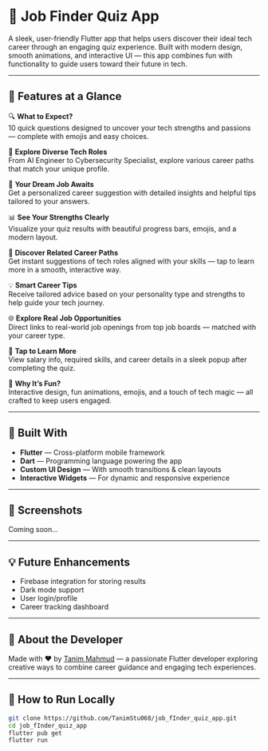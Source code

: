 # 🎯 Job Finder Quiz App

A sleek, user-friendly Flutter app that helps users discover their ideal tech career through an engaging quiz experience. Built with modern design, smooth animations, and interactive UI — this app combines fun with functionality to guide users toward their future in tech.

---

## 🚀 Features at a Glance

🔍 **What to Expect?**  
10 quick questions designed to uncover your tech strengths and passions — complete with emojis and easy choices.

🧭 **Explore Diverse Tech Roles**  
From AI Engineer to Cybersecurity Specialist, explore various career paths that match your unique profile.

🌟 **Your Dream Job Awaits**  
Get a personalized career suggestion with detailed insights and helpful tips tailored to your answers.

📊 **See Your Strengths Clearly**  
Visualize your quiz results with beautiful progress bars, emojis, and a modern layout.

🎯 **Discover Related Career Paths**  
Get instant suggestions of tech roles aligned with your skills — tap to learn more in a smooth, interactive way.

💡 **Smart Career Tips**  
Receive tailored advice based on your personality type and strengths to help guide your tech journey.

🌐 **Explore Real Job Opportunities**  
Direct links to real-world job openings from top job boards — matched with your career type.

🧠 **Tap to Learn More**  
View salary info, required skills, and career details in a sleek popup after completing the quiz.

🎉 **Why It’s Fun?**  
Interactive design, fun animations, emojis, and a touch of tech magic — all crafted to keep users engaged.

---

## 📱 Built With

- **Flutter** — Cross-platform mobile framework
- **Dart** — Programming language powering the app
- **Custom UI Design** — With smooth transitions & clean layouts
- **Interactive Widgets** — For dynamic and responsive experience

---

## 📸 Screenshots

Coming soon...

---

## 💡 Future Enhancements

- Firebase integration for storing results
- Dark mode support
- User login/profile
- Career tracking dashboard

---

## 🧠 About the Developer

Made with ❤️ by [Tanim Mahmud](https://github.com/TanimStu068) — a passionate Flutter developer exploring creative ways to combine career guidance and engaging tech experiences.

---

## 📂 How to Run Locally

```bash
git clone https://github.com/TanimStu068/job_fInder_quiz_app.git
cd job_fInder_quiz_app
flutter pub get
flutter run
